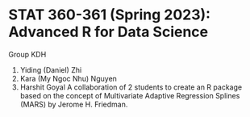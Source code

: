 # STAT 360-361 (Spring 2023): Advanced R for Data Science 
Group KDH
1. Yiding (Daniel) Zhi
2. Kara (My Ngoc Nhu) Nguyen
3. Harshit Goyal
A collaboration of 2 students to create an R package based on the concept of Multivariate Adaptive Regression Splines (MARS) by Jerome H. Friedman.
